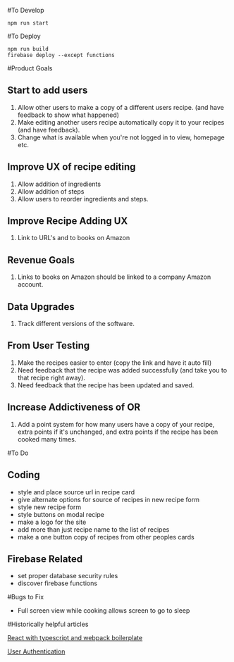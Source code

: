 #To Develop

`npm run start`


#To Deploy

`npm run build`<br>
`firebase deploy --except functions`<br>


#Product Goals

## Start to add users
1. Allow other users to make a copy of a different users recipe. (and have feedback to show what happened)
2. Make editing another users recipe automatically copy it to your recipes (and have feedback).
3. Change what is available when you're not logged in to view, homepage etc.

## Improve UX of recipe editing
1. Allow addition of ingredients
2. Allow addition of steps
3. Allow users to reorder ingredients and steps.

## Improve Recipe Adding UX
1. Link to URL's and to books on Amazon

## Revenue Goals
1. Links to books on Amazon should be linked to a company Amazon account.

## Data Upgrades
1. Track different versions of the software.

## From User Testing
1. Make the recipes easier to enter (copy the link and have it auto fill)
2. Need feedback that the recipe was added successfully (and take you to that recipe right away).
3. Need feedback that the recipe has been updated and saved.

## Increase Addictiveness of OR
1. Add a point system for how many users have a copy of your recipe, extra points if it's unchanged, and extra points if the recipe has been cooked many times.


#To Do

## Coding
- style and place source url in recipe card
- give alternate options for source of recipes in new recipe form
- style new recipe form
- style buttons on modal recipe
- make a logo for the site
- add more than just recipe name to the list of recipes
- make a one button copy of recipes from other peoples cards

## Firebase Related
- set proper database security rules
- discover firebase functions


#Bugs to Fix
- Full screen view while cooking allows screen to go to sleep


#Historically helpful articles

[React with typescript and webpack boilerplate](https://hackernoon.com/react-with-typescript-and-webpack-654f93f34db6)

[User Authentication](https://css-tricks.com/firebase-react-part-2-user-authentication/)